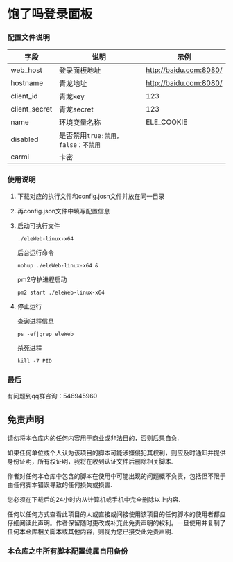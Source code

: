 # 饱了吗登录面板

### 配置文件说明

| 字段          | 说明                               | 示例                   |
| ------------- | ---------------------------------- | ---------------------- |
| web_host      | 登录面板地址                       | http://baidu.com:8080/ |
| hostname      | 青龙地址                           | http://baidu.com:8080/ |
| client_id     | 青龙key                            | 123                    |
| client_secret | 青龙secret                         | 123                    |
| name          | 环境变量名称                       | ELE_COOKIE             |
| disabled      | 是否禁用`true:禁用，false：不禁用` |                        |
| carmi         | 卡密                               |                        |

### 使用说明

1. 下载对应的执行文件和config.josn文件并放在同一目录

2. 再config.json文件中填写配置信息

3. 启动可执行文件

   ```shell
   ./eleWeb-linux-x64
   ```

   后台运行命令

   ```shell
   nohup ./eleWeb-linux-x64 &
   ```

   pm2守护进程启动

   ```shell
   pm2 start ./eleWeb-linux-x64
   ```

4. 停止运行

   查询进程信息

   ```shell
   ps -ef|grep eleWeb
   ```

   杀死进程

   ```shell
   kill -7 PID
   ```

### 最后

有问题到qq群咨询：546945960

## 免责声明

请勿将本仓库内的任何内容用于商业或非法目的，否则后果自负.

如果任何单位或个人认为该项目的脚本可能涉嫌侵犯其权利，则应及时通知并提供身份证明，所有权证明，我将在收到认证文件后删除相关脚本.

作者对任何本仓库中包含的脚本在使用中可能出现的问题概不负责，包括但不限于由任何脚本错误导致的任何损失或损害.

您必须在下载后的24小时内从计算机或手机中完全删除以上内容.

任何以任何方式查看此项目的人或直接或间接使用该项目的任何脚本的使用者都应仔细阅读此声明。作者保留随时更改或补充此免责声明的权利。一旦使用并复制了任何本仓库相关脚本或其他内容，则视为您已接受此免责声明.

### 本仓库之中所有脚本配置纯属自用备份
